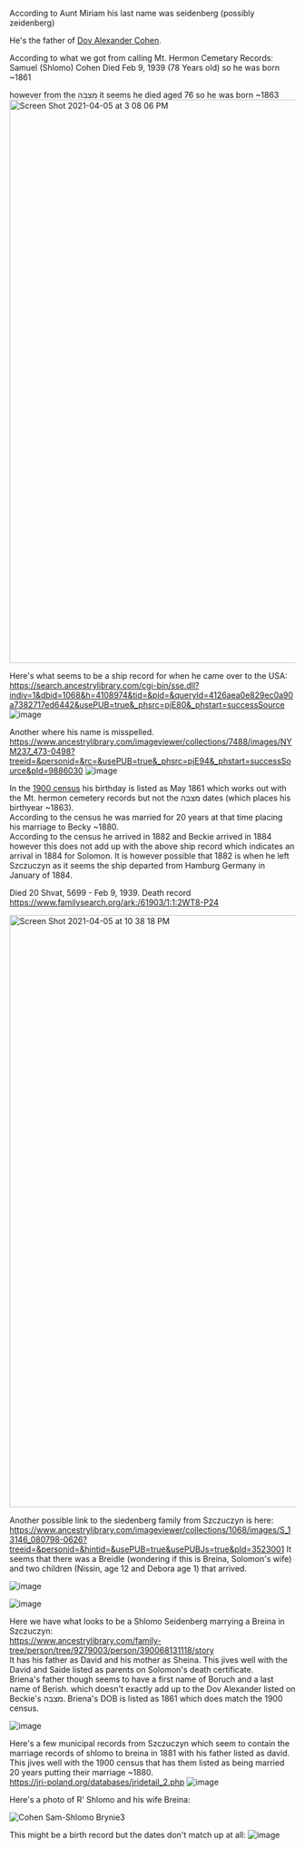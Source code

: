 According to Aunt Miriam his last name was seidenberg (possibly zeidenberg)

He's the father of [Dov Alexander Cohen](https://github.com/Shayac/genealogy/blob/main/%D7%93%D7%95%D7%91%20%D7%90%D7%9C%D7%9B%D7%A1%D7%A0%D7%93%D7%A8%20%D7%9B%D7%94%D7%9F.md).

According to what we got from calling Mt. Hermon Cemetary Records:  
Samuel (Shlomo) Cohen         Died Feb 9, 1939   (78 Years old) 
so he was born ~1861

however from the מצבה it seems he died aged 76 so he was born ~1863
<img width="992" alt="Screen Shot 2021-04-05 at 3 08 06 PM" src="https://user-images.githubusercontent.com/6341114/113631290-39155880-9637-11eb-86e2-ab3530d6c52d.png">

Here's what seems to be a ship record for when he came over to the USA:  
https://search.ancestrylibrary.com/cgi-bin/sse.dll?indiv=1&dbid=1068&h=4108974&tid=&pid=&queryId=4126aea0e829ec0a90a7382717ed6442&usePUB=true&_phsrc=pjE80&_phstart=successSource
![image](https://user-images.githubusercontent.com/6341114/113810394-2898d700-9738-11eb-8400-2ca5cce63f67.png)


Another where his name is misspelled.  
https://www.ancestrylibrary.com/imageviewer/collections/7488/images/NYM237_473-0498?treeid=&personid=&rc=&usePUB=true&_phsrc=pjE94&_phstart=successSource&pId=9886030
![image](https://user-images.githubusercontent.com/6341114/113810336-04d59100-9738-11eb-9ad0-39702f306443.png)


In the [1900 census](https://github.com/Shayac/genealogy/files/6260920/Cohen.Census.1900.pdf) his birthday is listed as May 1861 which works out with the Mt. hermon cemetery records but not the מצבה dates (which places his birthyear ~1863).  
According to the census he was married for 20 years at that time placing his marriage to Becky ~1880.  
According to the census he arrived in 1882 and Beckie arrived in 1884 however this does not add up with the above ship record which indicates an arrival in 1884 for Solomon. It is however possible that 1882 is when he left Szczuczyn as it seems the ship departed from Hamburg Germany in January of 1884.

Died 20 Shvat, 5699 - Feb 9, 1939. Death record https://www.familysearch.org/ark:/61903/1:1:2WT8-P24  

<img width="1043" alt="Screen Shot 2021-04-05 at 10 38 18 PM" src="https://user-images.githubusercontent.com/26397685/113651347-d3899200-965f-11eb-9d03-77574365829d.png">

Another possible link to the siedenberg family from Szczuczyn is here:
https://www.ancestrylibrary.com/imageviewer/collections/1068/images/S_13146_080798-0626?treeid=&personid=&hintid=&usePUB=true&usePUBJs=true&pId=3523001
It seems that there was a Breidle (wondering if this is Breina, Solomon's wife) and two children (Nissin, age 12 and Debora age 1) that arrived.

![image](https://user-images.githubusercontent.com/6341114/113728846-7247da00-96c4-11eb-83ca-21088187ce6e.png)

![image](https://user-images.githubusercontent.com/6341114/113728908-8095f600-96c4-11eb-8db7-06492b23ddc8.png)

Here we have what looks to be a Shlomo Seidenberg marrying a Breina in Szczuczyn:  
https://www.ancestrylibrary.com/family-tree/person/tree/9279003/person/390068131118/story  
It has his father as David and his mother as Sheina. This jives well with the David and Saide listed as parents on Solomon's death certificate.  
Briena's father though seems to have a first name of Boruch and a last name of Berish. which doesn't exactly add up to the Dov Alexander listed on Beckie's מצבה.
Briena's DOB is listed as 1861 which does match the 1900 census.  

![image](https://user-images.githubusercontent.com/6341114/113809747-c68ba200-9736-11eb-953e-a1c84d33af5f.png)

Here's a few municipal records from Szczuczyn which seem to contain the marriage records of shlomo to breina in 1881 with his father listed as david.
This jives well with the 1900 census that has them listed as being married 20 years putting their marriage ~1880.  
https://jri-poland.org/databases/jridetail_2.php
![image](https://user-images.githubusercontent.com/6341114/113811596-82020580-973a-11eb-9005-e9bd77f8ec69.png)



Here's a photo of R' Shlomo and his wife Breina:

![Cohen Sam-Shlomo   Brynie3](https://user-images.githubusercontent.com/26397685/113759767-7800e800-96e3-11eb-9048-f2adb6346c05.jpg)


This might be a birth record but the dates don't match up at all:
![image](https://user-images.githubusercontent.com/6341114/114319273-c8f74e80-9ade-11eb-8503-047d5c0d4941.png)

